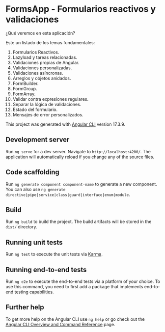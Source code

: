 # FormsApp - Formularios reactivos y validaciones

¿Qué veremos en esta aplicación?

Este un listado de los temas fundamentales:

1. Formularios Reactivos.
2. Lazyload y tareas relacionadas.
3. Validaciones propias de Angular.
4. Validaciones personalizadas.
5. Validaciones asíncronas.
6. Arreglos y objetos anidados.
7. FormBuilder.
8. FormGroup.
9. FormArray.
10. Validar contra expresiones regulares.
11. Separar la lógica de validaciones.
12. Estado del formulario.
13. Mensajes de error personalizados.


This project was generated with [Angular CLI](https://github.com/angular/angular-cli) version 17.3.9.

## Development server

Run `ng serve` for a dev server. Navigate to `http://localhost:4200/`. The application will automatically reload if you change any of the source files.

## Code scaffolding

Run `ng generate component component-name` to generate a new component. You can also use `ng generate directive|pipe|service|class|guard|interface|enum|module`.

## Build

Run `ng build` to build the project. The build artifacts will be stored in the `dist/` directory.

## Running unit tests

Run `ng test` to execute the unit tests via [Karma](https://karma-runner.github.io).

## Running end-to-end tests

Run `ng e2e` to execute the end-to-end tests via a platform of your choice. To use this command, you need to first add a package that implements end-to-end testing capabilities.

## Further help

To get more help on the Angular CLI use `ng help` or go check out the [Angular CLI Overview and Command Reference](https://angular.io/cli) page.
